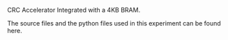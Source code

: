 CRC Accelerator Integrated with a 4KB BRAM.

The source files and the python files used in this experiment can be found here.
